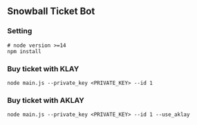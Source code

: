 ## Snowball Ticket Bot

### Setting
```shell
# node version >=14
npm install
```

### Buy ticket with KLAY
```shell
node main.js --private_key <PRIVATE_KEY> --id 1
```

### Buy ticket with AKLAY
```shell
node main.js --private_key <PRIVATE_KEY> --id 1 --use_aklay
```